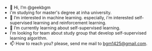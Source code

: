 - 👋 Hi, I’m @geekbgm
- i'm studying for master's degree at inha university.
- 👀 I’m interested in machine learning. especially, i'm interested self-supervised learning and reinforcement learning.
- 🌱 I’m currently learning about self-supervised learning.
- I'm looking for team about study group that develop self-supervised learning algorithm.
- 📫 How to reach you? please, send me mail to bgm1425@gmail.com.
